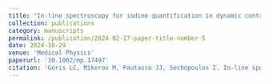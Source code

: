 ```yaml
---
title: "In-line spectroscopy for iodine quantification in dynamic contrast-enhanced dedicated breast CT"
collection: publications
category: manuscripts
permalink: /publication/2024-02-17-paper-title-number-5
date: 2024-10-29
venue: 'Medical Physics'
paperurl: '10.1002/mp.17497'
citation: 'Goris LC, Mikerov M, Pautasso JJ, Sechopoulos I. In-line spectroscopy for iodine quantification in dynamic contrast-enhanced dedicated breast CT. Med Phys. Published online October 29, 2024.'
---
```

